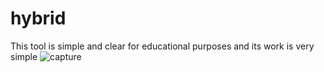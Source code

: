 # hybrid
This tool is simple and clear for educational purposes and its work is very simple
![capture](https://user-images.githubusercontent.com/42315781/46168652-c24ab800-c2a1-11e8-89c8-8ddebcb5d11a.PNG)
